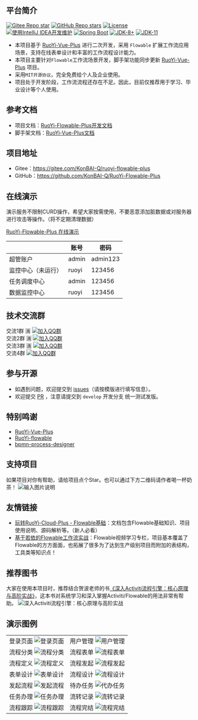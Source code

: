 ## 平台简介
[![Gitee Repo star](https://gitee.com/KonBAI-Q/ruoyi-flowable-plus/badge/star.svg?theme=dark)](https://gitee.com/KonBAI-Q/ruoyi-flowable-plus/stargazers)
[![GitHub Repo stars](https://img.shields.io/github/stars/KonBAI-Q/RuoYi-Flowable-Plus?style=social)](https://github.com/KonBAI-Q/RuoYi-Flowable-Plus/stargazers)
[![License](https://img.shields.io/badge/License-MIT-blue.svg)](https://gitee.com/KonBAI-Q/ruoyi-flowable-plus/blob/master/LICENSE)
[![使用IntelliJ IDEA开发维护](https://img.shields.io/badge/IntelliJ%20IDEA-提供支持-blue.svg)](https://www.jetbrains.com)
[![Spring Boot](https://img.shields.io/badge/Spring%20Boot-2.7-blue.svg)]()
[![JDK-8+](https://img.shields.io/badge/JDK-8-green.svg)]()
[![JDK-11](https://img.shields.io/badge/JDK-11-green.svg)]()

- 本项目基于 [RuoYi-Vue-Plus](https://gitee.com/dromara/RuoYi-Vue-Plus) 进行二次开发，采用 `Flowable` 扩展工作流应用场景，支持在线表单设计和丰富的工作流程设计能力。
- 本项目主要针对`Flowable`工作流场景开发，脚手架功能同步更新 [RuoYi-Vue-Plus](https://gitee.com/dromara/RuoYi-Vue-Plus) 项目。
- 采用`MIT开源协议`，完全免费给个人及企业使用。
- 项目处于开发阶段，工作流流程还存在不足。因此，目前仅推荐用于学习、毕业设计等个人使用。

## 参考文档
- 项目文档：[RuoYi-Flowable-Plus开发文档](http://rfp-doc.konbai.work)
- 脚手架文档：[RuoYi-Vue-Plus文档](https://gitee.com/dromara/RuoYi-Vue-Plus/wikis/pages)

## 项目地址
- Gitee：<https://gitee.com/KonBAI-Q/ruoyi-flowable-plus>
- GitHub：<https://github.com/KonBAI-Q/RuoYi-Flowable-Plus>

## 在线演示
演示服务不限制CURD操作，希望大家按需使用，不要恶意添加脏数据或对服务器进行攻击等操作。（将不定期清理数据）

[RuoYi-Flowable-Plus 在线演示](http://159.75.158.189/)

|                 | 账号  | 密码      |
|---------------- | ----- | -------- |
| 超管账户         | admin | admin123 |
| 监控中心（未运行） | ruoyi | 123456   |
| 任务调度中心      | admin | 123456   |
| 数据监控中心      | ruoyi | 123456   |

## 技术交流群

交流1群 🈵️ [![加入QQ群](https://img.shields.io/badge/QQ群-1007207992-blue.svg?style=flat)](https://jq.qq.com/?_wv=1027\&k=PYDZa1tA) </br>
交流2群 🈵️ [![加入QQ群](https://img.shields.io/badge/QQ群-725502135-blue.svg?style=flat)](https://jq.qq.com/?_wv=1027&k=J4zeZaKo) </br>
交流3群 🈵️ [![加入QQ群](https://img.shields.io/badge/QQ群-860980043-blue.svg?style=flat)](http://qm.qq.com/cgi-bin/qm/qr?_wv=1027&k=NfqIsFMASOvIC6yHYwY6bnaSfdgcD1La&authKey=SeFDA4oFkb%2FkdvnI%2FJ3aJTJZkyzDaz8v8gybpzUATAilnKSCmyKhCE6R2jkXc5e2&noverify=0&group_code=860980043) </br>
交流4群 [![加入QQ群](https://img.shields.io/badge/QQ群-683510042-blue.svg?style=flat)](http://qm.qq.com/cgi-bin/qm/qr?_wv=1027&k=RBXhJKfZT0GSjEPa0CcViGmP_mnVE82j&authKey=J9shEDSoCujDRJO9wcpqzsbvCQskcEvo0idGd54I0uk735K90HhA0v5ywEkUdxK3&noverify=0&group_code=683510042) </br>

## 参与开源
- 如遇到问题，欢迎提交到 [issues](https://gitee.com/KonBAI-Q/ruoyi-flowable-plus/issues)（请按模版进行填写信息）。
- 欢迎提交 [PR](https://gitee.com/KonBAI-Q/ruoyi-flowable-plus/pulls) ，注意请提交到 `develop` 开发分支 统一测试发版。

## 特别鸣谢
- [RuoYi-Vue-Plus](https://gitee.com/dromara/RuoYi-Vue-Plus) 
- [RuoYi-flowable](https://gitee.com/tony2y/RuoYi-flowable) 
- [bpmn-process-designer](https://gitee.com/MiyueSC/bpmn-process-designer)

## 支持项目
如果项目对你有帮助，请给项目点个Star。也可以通过下方二维码请作者喝一杯奶茶！
![输入图片说明](http://qiniu-flowable.konbai.work/Collection-Code.jpg)

## 友情链接
- [玩转RuoYi-Cloud-Plus - Flowable基础](https://blog.csdn.net/zhaozhiqiang1981/article/details/129240406)：文档包含Flowable基础知识、项目使用说明、源码解析等。（新人必看）
- [基于若依的Flowable工作流实战](https://space.bilibili.com/400188320/channel/collectiondetail?sid=1002899)：Flowable视频学习专栏，项目基本覆盖了Flowable的方方面面，也拓展了很多为了达到生产级别项目而附加的表结构，工具类等知识点！

## 推荐图书
大家在使用本项目时，推荐结合贺波老师的书[《深入Activiti流程引擎：核心原理与高阶实战》](https://item.m.jd.com/product/13928958.html?gx=RnAomTM2bmCImZxDqYAkVCoIHuIYVqc)，这本书对系统学习和深入掌握Activiti/Flowable的用法非常有帮助。
![深入Activiti流程引擎：核心原理与高阶实战](http://qiniu-flowable.konbai.work/深入Activiti流程引擎cover.jpg)


## 演示图例
<table style="width:100%; text-align:center">
<tbody>
<tr>
  <td>
    <span>登录页面</span>
    <img src="https://images.gitee.com/uploads/images/2022/0424/164043_74b57010_5096840.png" alt="登录页面"/>
  </td>
  <td>
    <span>用户管理</span>
    <img src="https://images.gitee.com/uploads/images/2022/0424/164236_2de3b8da_5096840.png" alt="用户管理"/>
  </td>
</tr>
<tr>
  <td>
    <span>流程分类</span>
    <img src="https://images.gitee.com/uploads/images/2022/0424/164839_ca79b066_5096840.png" alt="流程分类"/>
  </td>
  <td>
    <span>流程表单</span>
    <img src="https://images.gitee.com/uploads/images/2022/0424/165118_688209fd_5096840.png" alt="流程表单"/>
  </td>
</tr>
<tr>
  <td>
    <span>流程定义</span>
    <img src="https://images.gitee.com/uploads/images/2022/0424/165916_825a85c8_5096840.png" alt="流程定义"/>
  </td>
  <td>
    <span>流程发起</span>
    <img src="https://images.gitee.com/uploads/images/2022/0424/171409_ffb0faf3_5096840.png" alt="流程发起"/>
  </td>
</tr>
<tr>
  <td>
    <span>表单设计</span>
    <img src="https://images.gitee.com/uploads/images/2022/0424/172933_7222c0f2_5096840.png" alt="表单设计"/>
  </td>
  <td>
    <span>流程设计</span>
    <img src="https://images.gitee.com/uploads/images/2022/0424/165827_44fa412b_5096840.png" alt="流程设计"/>
  </td>
</tr>
<tr>
  <td>
    <span>发起流程</span>
    <img src="https://images.gitee.com/uploads/images/2022/0424/171651_4639254b_5096840.png" alt="发起流程"/>
  </td>
  <td>
    <span>待办任务</span>
    <img src="https://images.gitee.com/uploads/images/2022/0424/171916_7ba22063_5096840.png" alt="代办任务"/>
  </td>
</tr>
<tr>
  <td>
    <span>任务办理</span>
    <img src="https://images.gitee.com/uploads/images/2022/0424/172204_04753399_5096840.png" alt="任务办理"/>
  </td>
  <td>
    <span>流转记录</span>
    <img src="https://images.gitee.com/uploads/images/2022/0424/172350_179e8341_5096840.png" alt="流转记录"/>
  </td>
</tr>
<tr>
  <td>
    <span>流程跟踪</span>
    <img src="https://images.gitee.com/uploads/images/2022/0424/172547_fe7414d4_5096840.png" alt="流程跟踪"/>
  </td>
  <td>
    <span>流程完结</span>
    <img src="https://images.gitee.com/uploads/images/2022/0424/173159_8cc57e74_5096840.png" alt="流程完结"/>
  </td>
</tr>
</tbody>
</table>
